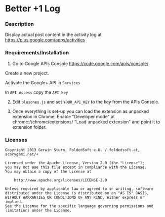 # Better +1 Log

### Description

Display actual post content in the activity log at https://plus.google.com/apps/activities

### Requirements/Installation

1) Go to Google APIs Console https://code.google.com/apis/console/

  Create a new project.

  Activate the Google+ API in `Services`

  In `API Access` copy the `API key`

2) Edit `plusones.js` and set `YOUR_API_KEY` to the key from the APIs Console.

3) Once everything is set-up you can load the extension as unpacked extension in Chrome.
  Enable "Developer mode" at chrome://chrome/extensions/
  "Load unpacked extension" and point it to extension folder.


### Licenses

```
Copyright 2013 Gerwin Sturm, FoldedSoft e.U. / foldedsoft.at, scarygami.net/+

Licensed under the Apache License, Version 2.0 (the "License");
you may not use this file except in compliance with the License.
You may obtain a copy of the License at

    http://www.apache.org/licenses/LICENSE-2.0

Unless required by applicable law or agreed to in writing, software
distributed under the License is distributed on an "AS IS" BASIS,
WITHOUT WARRANTIES OR CONDITIONS OF ANY KIND, either express or implied.
See the License for the specific language governing permissions and
limitations under the License.
```

